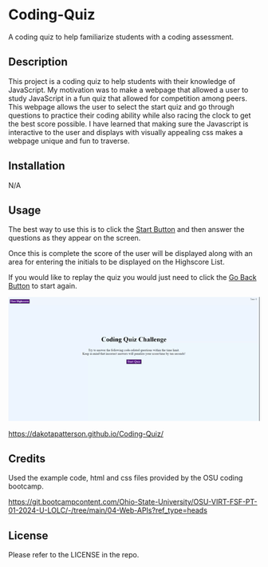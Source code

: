 # Coding-Quiz

A coding quiz to help familiarize students with a coding assessment.

## Description

This project is a coding quiz to help students with their knowledge of JavaScript. My motivation was to make a webpage that allowed a user to study JavaScript in a fun quiz that allowed for competition among peers. This webpage allows the user to select the start quiz and go through questions to practice their coding ability while also racing the clock to get the best score possible. I have learned that making sure the Javascript is interactive to the user and displays with visually appealing css makes a webpage unique and fun to traverse.

## Installation

N/A

## Usage

The best way to use this is to click the [Start Button](assets/startButton.png) and then answer the questions as they appear on the screen.

Once this is complete the score of the user will be displayed along with an area for entering the initials to be displayed on the Highscore List.

If you would like to replay the quiz you would just need to click the [Go Back Button](assets/GoBackButton.png) to start again.

![](assets/Codiing%20Quiz.gif)

https://dakotapatterson.github.io/Coding-Quiz/

## Credits

Used the example code, html and css files provided by the OSU coding bootcamp.

https://git.bootcampcontent.com/Ohio-State-University/OSU-VIRT-FSF-PT-01-2024-U-LOLC/-/tree/main/04-Web-APIs?ref_type=heads

## License

Please refer to the LICENSE in the repo.